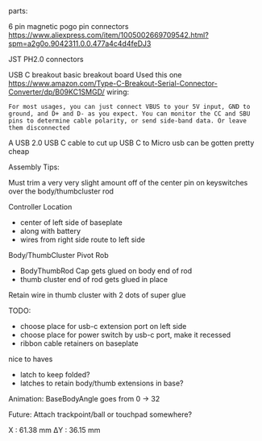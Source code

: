 parts:

6 pin magnetic pogo pin connectors
https://www.aliexpress.com/item/1005002669709542.html?spm=a2g0o.9042311.0.0.477a4c4d4feDJ3

JST PH2.0 connectors

USB C breakout basic breakout board 
Used this one https://www.amazon.com/Type-C-Breakout-Serial-Connector-Converter/dp/B09KC1SMGD/
wiring:
```
For most usages, you can just connect VBUS to your 5V input, GND to ground, and D+ and D- as you expect. You can monitor the CC and SBU pins to determine cable polarity, or send side-band data. Or leave them disconnected
```

A USB 2.0 USB C cable to cut up
USB C to Micro usb can be gotten pretty cheap


Assembly Tips:

Must trim a very very slight amount off of the center pin on keyswitches over the body/thumbcluster rod

Controller Location
 - center of left side of baseplate
 - along with battery
 - wires from right side route to left side
 
 
Body/ThumbCluster Pivot Rob
  - BodyThumbRod Cap gets glued on body end of rod
  - thumb cluster end of rod gets glued in place
  
Retain wire in thumb cluster with 2 dots of super glue

TODO: 
- choose place for usb-c extension port on left side
- choose place for power switch by usb-c port, make it recessed
- ribbon cable retainers on baseplate

nice to haves
- latch to keep folded?
- latches to retain body/thumb extensions in base?


Animation:
BaseBodyAngle goes from 0 -> 32


Future: 
Attach trackpoint/ball or touchpad somewhere?

X : 61.38 mm
ΔY : 36.15 mm
